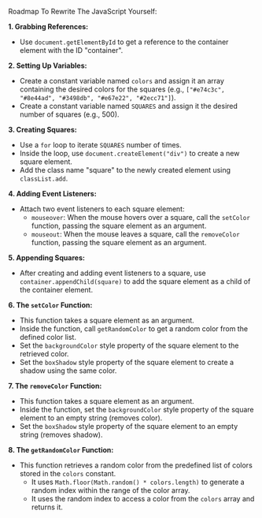Roadmap To Rewrite The JavaScript Yourself:

**1. Grabbing References:**

- Use `document.getElementById` to get a reference to the container element with the ID "container".

**2. Setting Up Variables:**

- Create a constant variable named `colors` and assign it an array containing the desired colors for the squares (e.g., `["#e74c3c", "#8e44ad", "#3498db", "#e67e22", "#2ecc71"]`).
- Create a constant variable named `SQUARES` and assign it the desired number of squares (e.g., 500).

**3. Creating Squares:**

- Use a `for` loop to iterate `SQUARES` number of times.
- Inside the loop, use `document.createElement("div")` to create a new square element.
- Add the class name "square" to the newly created element using `classList.add`.

**4. Adding Event Listeners:**

- Attach two event listeners to each square element:
  - `mouseover`: When the mouse hovers over a square, call the `setColor` function, passing the square element as an argument.
  - `mouseout`: When the mouse leaves a square, call the `removeColor` function, passing the square element as an argument.

**5. Appending Squares:**

- After creating and adding event listeners to a square, use `container.appendChild(square)` to add the square element as a child of the container element.

**6. The `setColor` Function:**

- This function takes a square element as an argument.
- Inside the function, call `getRandomColor` to get a random color from the defined color list.
- Set the `backgroundColor` style property of the square element to the retrieved color.
- Set the `boxShadow` style property of the square element to create a shadow using the same color.

**7. The `removeColor` Function:**

- This function takes a square element as an argument.
- Inside the function, set the `backgroundColor` style property of the square element to an empty string (removes color).
- Set the `boxShadow` style property of the square element to an empty string (removes shadow).

**8. The `getRandomColor` Function:**

- This function retrieves a random color from the predefined list of colors stored in the `colors` constant.
  - It uses `Math.floor(Math.random() * colors.length)` to generate a random index within the range of the color array.
  - It uses the random index to access a color from the `colors` array and returns it.

